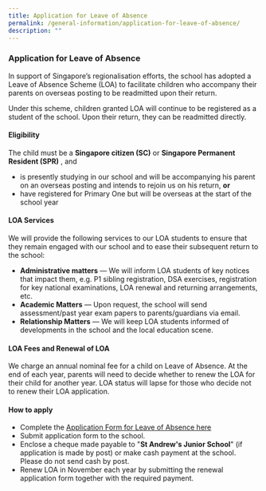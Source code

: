 ```yaml
---
title: Application for Leave of Absence
permalink: /general-information/application-for-leave-of-absence/
description: ""
---
```

### Application for Leave of Absence

In support of Singapore’s regionalisation efforts, the school has adopted a Leave of Absence Scheme (LOA) to facilitate children who accompany their parents on overseas posting to be readmitted upon their return.

Under this scheme, children granted LOA will continue to be registered as a student of the school. Upon their return, they can be readmitted directly.

#### Eligibility

The child must be a **Singapore citizen (SC)** or **Singapore Permanent Resident (SPR)** , and

*   is presently studying in our school and will be accompanying his parent on an overseas posting and intends to rejoin us on his return, **or**
*   have registered for Primary One but will be overseas at the start of the school year

#### LOA Services

We will provide the following services to our LOA students to ensure that they remain engaged with our school and to ease their subsequent return to the school:

*   **Administrative matters** — We will inform LOA students of key notices that impact them, e.g. P1 sibling registration, DSA exercises, registration for key national examinations, LOA renewal and returning arrangements, etc.
*   **Academic Matters** — Upon request, the school will send assessment/past year exam papers to parents/guardians via email.
*   **Relationship Matters** — We will keep LOA students informed of developments in the school and the local education scene.

#### LOA Fees and Renewal of LOA

We charge an annual nominal fee for a child on Leave of Absence. At the end of each year, parents will need to decide whether to renew the LOA for their child for another year. LOA status will lapse for those who decide not to renew their LOA application.

#### How to apply

*   Complete the [Application Form for Leave of Absence here](/files/Leave%20of%20Absence%20Application%20Form%20(St%20Andrew's%20Junior%20School).pdf)
*   Submit application form to the school.
*   Enclose a cheque made payable to "**St Andrew's Junior School**" (if application is made by post) or make cash payment at the school. Please do not send cash by post.
*   Renew LOA in November each year by submitting the renewal application form together with the required payment.